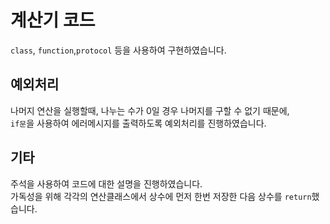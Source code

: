 # 계산기 코드
`class`, `function`,`protocol` 등을 사용하여 구현하였습니다.
  


## 예외처리
나머지 연산을 실행할때, 나누는 수가 0일 경우 나머지를 구할 수 없기 때문에,  
`if문`을 사용하여 에러메시지를 출력하도록 예외처리를 진행하였습니다.

## 기타
주석을 사용하여 코드에 대한 설명을 진행하였습니다.  
가독성을 위해 각각의 연산클래스에서 상수에 먼저 한번 저장한 다음 상수를 `return`했습니다.
